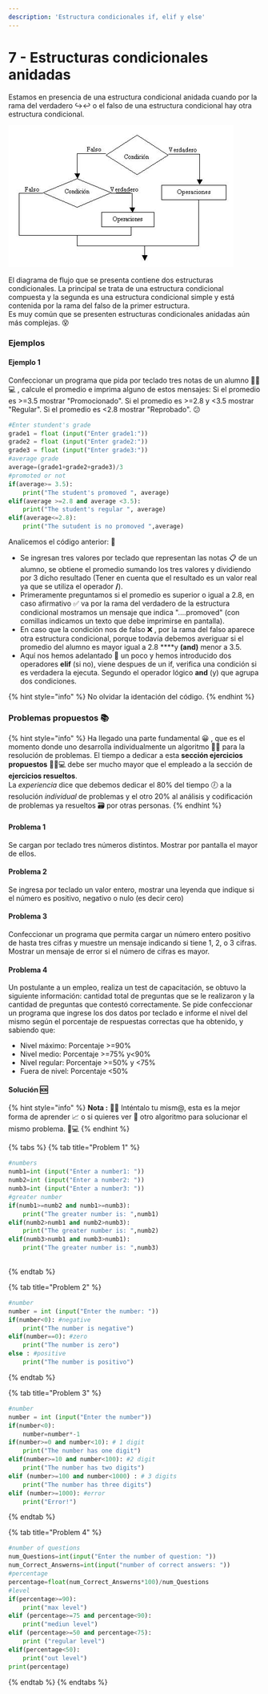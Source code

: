 ```yaml
---
description: 'Estructura condicionales if, elif y else'
---
```


# 7 - Estructuras condicionales anidadas

Estamos en presencia de una estructura condicional anidada cuando por la rama del verdadero ↪↩ o el falso de una estructura condicional hay otra estructura condicional.

![Diagrama de flujo estructura condicional anidada](.gitbook/assets/image%20%285%29.png)

El diagrama de flujo que se presenta contiene dos estructuras condicionales. La principal se trata de una estructura condicional compuesta y la segunda es una estructura condicional simple y está contenida por la rama del falso de la primer estructura.  
 Es muy común que se presenten estructuras condicionales anidadas aún más complejas. 😵 

### Ejemplos 

#### Ejemplo 1

Confeccionar un programa que pida por teclado tres notas de un alumno 👨🏾💻 , calcule el promedio e imprima alguno de estos mensajes: Si el promedio es &gt;=3.5 mostrar "Promocionado". Si el promedio es &gt;=2.8 y &lt;3.5 mostrar "Regular". Si el promedio es &lt;2.8 mostrar "Reprobado". 😕 

```python
#Enter stundent's grade
grade1 = float (input("Enter grade1:"))
grade2 = float (input("Enter grade2:"))
grade3 = float (input("Enter grade3:"))
#average grade
average=(grade1+grade2+grade3)/3
#promoted or not
if(average>= 3.5):
    print("The student's promoved ", average)
elif(average >=2.8 and average <3.5):
    print("The student's regular ", average)
elif(average<=2.8):
    print("The sutudent is no promoved ",average)
```

Analicemos el código anterior: 🔎 

* Se ingresan tres valores por teclado que representan las notas 📋 de un alumno, se obtiene el promedio  sumando los tres valores y dividiendo por 3 dicho resultado \(Tener en cuenta que el resultado es un valor real ya que se utiliza el operador **/**\).
* Primeramente preguntamos si el promedio es superior o igual a 2.8, en caso afirmativo ✅ va por la rama del verdadero de la estructura condicional mostramos un mensaje que indica "….promoved" \(con comillas indicamos un texto que debe imprimirse en pantalla\).
* En caso que la condición nos de falso ❌ , por la rama del falso aparece otra estructura condicional, porque todavía debemos averiguar si el promedio del alumno es mayor igual a 2.8 ****y **\(and\)** menor a 3.5.
* Aquí nos hemos adelantado 🏁 un poco y hemos introducido dos operadores **elif** \(si no\), viene despues de un if, verifica una condición si es verdadera la ejecuta. Segundo el operador lógico **and**  \(y\) que agrupa dos condiciones.

{% hint style="info" %}
No olvidar la identación del código.
{% endhint %}



### Problemas propuestos 📚 

{% hint style="info" %}
Ha llegado una parte fundamental 😀 , que es el momento donde uno desarrolla individualmente un algoritmo ✍🏾 para la resolución de problemas. El tiempo a dedicar a esta **sección ejercicios propuestos** 👩🏾💻 debe ser mucho mayor que el empleado a la sección de **ejercicios resueltos**.  
 La _experiencia_ dice que debemos dedicar el 80% del tiempo 🕖 a la resolución _individual_ de problemas y el otro 20% al análisis y codificación de problemas ya resueltos 🗃 por otras personas.
{% endhint %}

#### Problema 1

Se cargan por teclado tres números distintos. Mostrar por pantalla el mayor de ellos.

#### Problema 2

Se ingresa por teclado un valor entero, mostrar una leyenda que indique si el número es positivo, negativo o nulo \(es decir cero\)

#### Problema 3

Confeccionar un programa que permita cargar un número entero positivo de hasta tres cifras y muestre un mensaje indicando si tiene 1, 2, o 3 cifras. Mostrar un mensaje de error si el número de cifras es mayor.

#### Problema 4

Un postulante a un empleo, realiza un test de capacitación, se obtuvo la siguiente información: cantidad total de preguntas que se le realizaron y la cantidad de preguntas que contestó correctamente. Se pide confeccionar un programa que ingrese los dos datos por teclado e informe el nivel del mismo según el porcentaje de respuestas correctas que ha obtenido, y sabiendo que:

* Nivel máximo: Porcentaje  &gt;=90% 
* Nivel medio: Porcentaje &gt;=75% y&lt;90%
* Nivel regular: Porcentaje &gt;=50% y &lt;75%
* Fuera de nivel: Porcentaje &lt;50%

#### Solución 🆘 

{% hint style="info" %}
**Nota :** 👩🏫 Inténtalo tu mism@, esta es la mejor forma de aprender 📈  o si quieres ver 👀 otro algoritmo para solucionar el mismo problema. 👨💻 
{% endhint %}

{% tabs %}
{% tab title="Problem 1" %}
```python
#numbers
numb1=int (input("Enter a number1: "))
numb2=int (input("Enter a number2: "))
numb3=int (input("Enter a number3: "))
#greater number
if(numb1>=numb2 and numb1>=numb3):
    print("The greater number is: ",numb1)
elif(numb2>numb1 and numb2>numb3):
    print("The greater number is: ",numb2)
elif(numb3>numb1 and numb3>numb1):
    print("The greater number is: ",numb3)
    
```
{% endtab %}

{% tab title="Problem 2" %}
```python
#number
number = int (input("Enter the number: "))
if(number<0): #negative
    print("The number is negative")
elif(number==0): #zero
    print("The number is zero")
else : #positive
    print("The number is positivo")
```
{% endtab %}

{% tab title="Problem 3" %}
```python
#number
number = int (input("Enter the number"))
if(number<0):
    number=number*-1
if(number>=0 and number<10): # 1 digit
    print("The number has one digit")
elif(number>=10 and number<100): #2 digit
    print("The number has two digits")
elif (number>=100 and number<1000) : # 3 digits
    print("The number has three digits")
elif (number>=1000): #error
    print("Error!")
```
{% endtab %}

{% tab title="Problem 4" %}
```python
#number of questions
num_Questions=int(input("Enter the number of question: "))
num_Correct_Answerns=int(input("number of correct answers: "))
#percentage
percentage=float(num_Correct_Answerns*100)/num_Questions
#level
if(percentage>=90):
    print("max level")
elif (percentage>=75 and percentage<90):
    print("mediun level")
elif (percentage>=50 and percentage<75):
    print ("regular level")
elif(percentage<50):
    print("out level")
print(percentage)

```
{% endtab %}
{% endtabs %}

